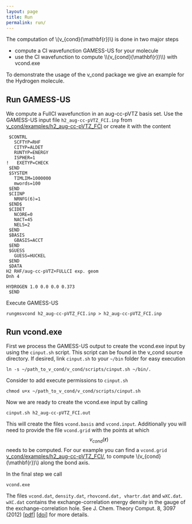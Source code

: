 ```yaml
---
layout: page
title: Run
permalink: run/
---
```


The computation of \\(v_{cond}(\mathbf{r})\\) is done in two major steps

<ul>
  <li>compute a CI wavefunction GAMESS-US for your molecule</li>
  <li>use the CI wavefunction to compute \\(v_{cond}(\mathbf{r})\\) with vcond.exe</li>
</ul>

To demonstrate the usage of the v_cond package we give an example for the Hydrogen molecule. 

<h2>Run GAMESS-US</h2>

We compute a FullCI wavefunction in an aug-cc-pVTZ basis set. Use the GAMESS-US input file <code>h2_aug-cc-pVTZ_FCI.inp</code> from <a href="https://github.com/andremirt/v_cond/blob/master/examples/h2_aug-cc-pVTZ_FCI/">v_cond/examples/h2_aug-cc-pVTZ_FCI</a> or create it with the content

<pre>
<code  class="language-bash" data-lang="bash"> $CONTRL
   SCFTYP=RHF
   CITYP=ALDET
   RUNTYP=ENERGY
   ISPHER=1
!   EXETYP=CHECK
 $END
 $SYSTEM
   TIMLIM=1000000
   mwords=100
 $END
 $CIINP
   NRNFG(6)=1
 $END$
 $CIDET
   NCORE=0
   NACT=45
   NELS=2
 $END
 $BASIS
   GBASIS=ACCT
 $END
 $GUESS
   GUESS=HUCKEL
 $END
 $DATA
H2 RHF/aug-cc-pVTZ+FULLCI exp. geom
Dnh 4

HYDROGEN 1.0 0.0 0.0 0.373
 $END</code>
</pre>

Execute GAMESS-US
<pre>
<code  class="language-bash" data-lang="bash">rungmsvcond h2_aug-cc-pVTZ_FCI.inp > h2_aug-cc-pVTZ_FCI.inp</code>
</pre>

<h2>Run vcond.exe</h2>

First we process the GAMESS-US output to create the vcond.exe input by using the <code>cinput.sh</code> script. This script can be found in the v_cond source directory. If desired, link <code>cinput.sh</code> to your <code>~/bin</code> folder for easy execution
<pre>
<code  class="language-bash" data-lang="bash">ln -s ~/path_to_v_cond/v_cond/scripts/cinput.sh ~/bin/.</code>
</pre>

Consider to add execute permissions to <code>cinput.sh</code>
<pre>
<code  class="language-bash" data-lang="bash">chmod u+x ~/path_to_v_cond/v_cond/scripts/cinput.sh</code>
</pre>

Now we are ready to create the vcond.exe input by calling
<pre>
<code  class="language-bash" data-lang="bash">cinput.sh h2_aug-cc-pVTZ_FCI.out</code>
</pre>

This will create the files <code>vcond.basis</code> and <code>vcond.input</code>. 
Additionally you will need to provide the file <code>vcond.grid</code> with the points at which $$v_{cond}(\mathbf{r})$$ needs to be computed. For our example you can find a <code>vcond.grid</code> <a href="https://github.com/andremirt/v_cond/blob/master/examples/h2_aug-cc-pVTZ_FCI/">v_cond/examples/h2_aug-cc-pVTZ_FCI/</a>, to compute \\(v_{cond}(\mathbf{r})\\) along the bond axis.

In the final step we call
<pre>
<code  class="language-bash" data-lang="bash">vcond.exe</code>
</pre>
The files <code>vcond.dat</code>, <code>density.dat</code>, <code>rhovcond.dat, </code><code>vhartr.dat</code> and <code>wXC.dat</code>. <code>wXC.dat</code> contains the exchange-correlation energy density in the gauge of the exchange-correlation hole. See J. Chem. Theory Comput. 8, 3097 (2012) [<a href="../downloads/MirSeiGor-JCTC-12.pdf">pdf</a>] [<a href="http://dx.doi.org/10.1021/ct3003892">doi</a>] for more details.


